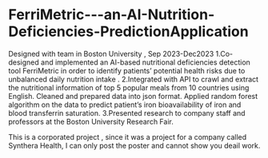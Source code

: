 # FerriMetric---an-AI-Nutrition-Deficiencies-PredictionApplication
Designed with team in Boston University , Sep 2023-Dec2023
1.Co-designed and implemented an AI-based nutritional deficiencies detection tool FerriMetric in order to identify patients’ potential health risks due to unbalanced daily nutrition intake .
2.Integrated with API to crawl and extract the nutritional information of top 5 popular meals from 10 countries using English. Cleaned and prepared data into json format. Applied random forest algorithm on the data to predict patient’s iron bioavailability of iron and blood transferrin saturation. 
3.Presented research to company staff and professors at the Boston University Research Fair.

This is a corporated project , since it was a project for a company called Synthera Health, I can only post the poster and cannot show you deail work.
